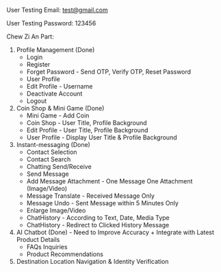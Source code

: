 User Testing Email: test@gmail.com

User Testing Password: 123456

Chew Zi An Part:
1) Profile Management (Done)
   - Login
   - Register
   - Forget Password - Send OTP, Verify OTP, Reset Password
   - User Profile
   - Edit Profile - Username
   - Deactivate Account
   - Logout
3) Coin Shop & Mini Game (Done)
   - Mini Game - Add Coin
   - Coin Shop - User Title, Profile Background
   - Edit Profile - User Title, Profile Background
   - User Profile - Display User Title & Profile Background
5) Instant-messaging (Done)
   - Contact Selection
   - Contact Search
   - Chatting Send/Receive
   - Send Message
   - Add Message Attachment - One Message One Attachment (Image/Video)
   - Message Translate - Received Message Only
   - Message Undo - Sent Message within 5 Minutes Only
   - Enlarge Image/Video
   - ChatHistory - According to Text, Date, Media Type
   - ChatHistory - Redirect to Clicked History Message
7) AI Chatbot (Done) - Need to Improve Accuracy + Integrate with Latest Product Details
   - FAQs Inquiries
   - Product Recommendations
9) Destination Location Navigation & Identity Verification 

